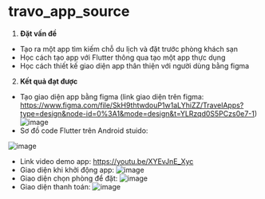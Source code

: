 # travo_app_source
1. **Đặt vấn đề**
+ Tạo ra một app tìm kiếm chỗ du lịch và đặt trước phòng khách sạn
+ Học cách tạo app với Flutter thông qua tạo một app thực dụng
+ Học cách thiết kế giao diện app thân thiện với người dùng bằng figma
2. **Kết quả đạt được**
+ Tạo giao diện app bằng figma (link giao diện trên figma: https://www.figma.com/file/SkH9thtwdouP1w1aLYhiZZ/TravelApps?type=design&node-id=0%3A1&mode=design&t=YLRzqd0S5PCzs0e7-1)
![image](https://github.com/NinhLuong/flutter-traval-app/assets/90811122/447d17d6-3a4a-4331-82bd-93b96ddf7959)
+ Sơ đồ code Flutter trên Android stuido:

![image](https://github.com/NinhLuong/flutter-traval-app/assets/90811122/3bf30f9a-b5b2-4829-b1ce-45b0e5315059)
+ Link video demo app: https://youtu.be/XYEvJnE_Xyc
+ Giao diện khi khởi động app:
![image](https://github.com/NinhLuong/flutter-traval-app/assets/90811122/27e95544-5815-4810-8fce-29abe89935ab)
+ Giao diện chọn phòng để đặt:
![image](https://github.com/NinhLuong/flutter-traval-app/assets/90811122/372e6c46-a9af-4163-9023-3d44cec1c735)
+ Giao diện thanh toán:
![image](https://github.com/NinhLuong/flutter-traval-app/assets/90811122/96b8080b-d7e2-4f5e-9312-a1f333408317)



